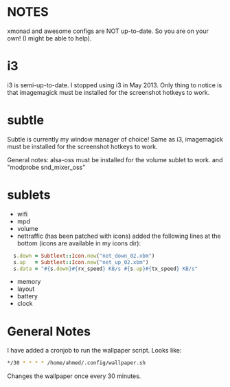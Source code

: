 NOTES
=====

xmonad and awesome configs are NOT up-to-date. So you are on your own!
(I might be able to help).

i3
==

i3 is semi-up-to-date. I stopped using i3 in May 2013.
Only thing to notice is that imagemagick must be installed for the
screenshot hotkeys to work.

subtle
======

Subtle is currently my window manager of choice!
Same as i3, imagemagick must be installed for the screenshot hotkeys
to work.

General notes:
alsa-oss must be installed for the volume sublet to work.
and "modprobe snd_mixer_oss"

sublets
=======

* wifi
* mpd
* volume
* nettraffic (has been patched with icons)
added the following lines at the bottom (icons are available in my
icons dir):

```ruby
  s.down = Subtlext::Icon.new("net_down_02.xbm")
  s.up   = Subtlext::Icon.new("net_up_02.xbm")
  s.data = "#{s.down}#{rx_speed} KB/s #{s.up}#{tx_speed} KB/s"
```
* memory
* layout
* battery
* clock

General Notes
=============

I have added a cronjob to run the wallpaper script. Looks like:
```bash
*/30 * * * * /home/ahmed/.config/wallpaper.sh
```
Changes the wallpaper once every 30 minutes.